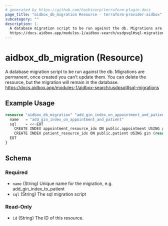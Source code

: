 ```yaml
---
# generated by https://github.com/hashicorp/terraform-plugin-docs
page_title: "aidbox_db_migration Resource - terraform-provider-aidbox"
subcategory: ""
description: |-
  A database migration script to be run against the db. Migrations are permanent, once created you can't update them. You can delete the resource, but the migration will remain in the database.
  https://docs.aidbox.app/modules-1/aidbox-search/usdpsql#sql-migrations
---
```


# aidbox_db_migration (Resource)

A database migration script to be run against the db. Migrations are permanent, once created you can't update them. You can delete the resource, but the migration will remain in the database.
https://docs.aidbox.app/modules-1/aidbox-search/usdpsql#sql-migrations

## Example Usage

```terraform
resource "aidbox_db_migration" "add_gin_index_on_appointment_and_patient" {
  name   = "add_gin_index_on_appointment_and_patient"
  sql    = <<-EOT
    CREATE INDEX appointment_resource_idx ON public.appointment USING gin (resource);
    CREATE INDEX patient_resource_idx ON public.patient USING gin (resource);
  EOT
}
```

<!-- schema generated by tfplugindocs -->
## Schema

### Required

- `name` (String) Unique name for the migration, e.g. add_gin_index_to_patient
- `sql` (String) The sql migration script

### Read-Only

- `id` (String) The ID of this resource.
